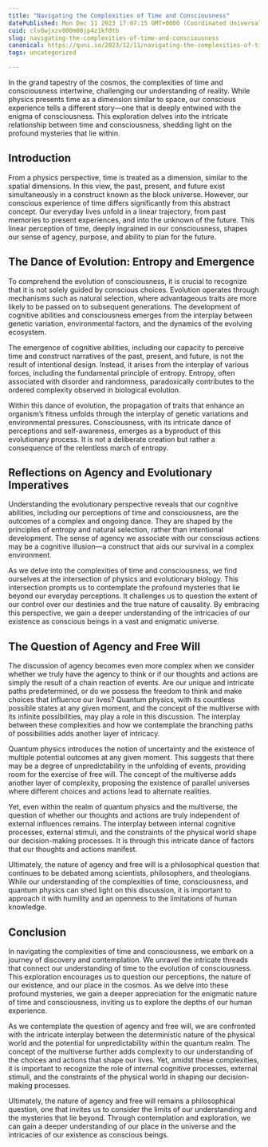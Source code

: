```yaml
---
title: "Navigating the Complexities of Time and Consciousness"
datePublished: Mon Dec 11 2023 17:07:15 GMT+0000 (Coordinated Universal Time)
cuid: clv8wjxzv000m08jp4z1kf0tb
slug: navigating-the-complexities-of-time-and-consciousness
canonical: https://quni.io/2023/12/11/navigating-the-complexities-of-time-and-consciousness/
tags: uncategorized

---
```


In the grand tapestry of the cosmos, the complexities of time and consciousness intertwine, challenging our understanding of reality. While physics presents time as a dimension similar to space, our conscious experience tells a different story—one that is deeply entwined with the enigma of consciousness. This exploration delves into the intricate relationship between time and consciousness, shedding light on the profound mysteries that lie within.

Introduction
------------

From a physics perspective, time is treated as a dimension, similar to the spatial dimensions. In this view, the past, present, and future exist simultaneously in a construct known as the block universe. However, our conscious experience of time differs significantly from this abstract concept. Our everyday lives unfold in a linear trajectory, from past memories to present experiences, and into the unknown of the future. This linear perception of time, deeply ingrained in our consciousness, shapes our sense of agency, purpose, and ability to plan for the future.

The Dance of Evolution: Entropy and Emergence
---------------------------------------------

To comprehend the evolution of consciousness, it is crucial to recognize that it is not solely guided by conscious choices. Evolution operates through mechanisms such as natural selection, where advantageous traits are more likely to be passed on to subsequent generations. The development of cognitive abilities and consciousness emerges from the interplay between genetic variation, environmental factors, and the dynamics of the evolving ecosystem.

The emergence of cognitive abilities, including our capacity to perceive time and construct narratives of the past, present, and future, is not the result of intentional design. Instead, it arises from the interplay of various forces, including the fundamental principle of entropy. Entropy, often associated with disorder and randomness, paradoxically contributes to the ordered complexity observed in biological evolution.

Within this dance of evolution, the propagation of traits that enhance an organism’s fitness unfolds through the interplay of genetic variations and environmental pressures. Consciousness, with its intricate dance of perceptions and self-awareness, emerges as a byproduct of this evolutionary process. It is not a deliberate creation but rather a consequence of the relentless march of entropy.

Reflections on Agency and Evolutionary Imperatives
--------------------------------------------------

Understanding the evolutionary perspective reveals that our cognitive abilities, including our perceptions of time and consciousness, are the outcomes of a complex and ongoing dance. They are shaped by the principles of entropy and natural selection, rather than intentional development. The sense of agency we associate with our conscious actions may be a cognitive illusion—a construct that aids our survival in a complex environment.

As we delve into the complexities of time and consciousness, we find ourselves at the intersection of physics and evolutionary biology. This intersection prompts us to contemplate the profound mysteries that lie beyond our everyday perceptions. It challenges us to question the extent of our control over our destinies and the true nature of causality. By embracing this perspective, we gain a deeper understanding of the intricacies of our existence as conscious beings in a vast and enigmatic universe.

The Question of Agency and Free Will
------------------------------------

The discussion of agency becomes even more complex when we consider whether we truly have the agency to think or if our thoughts and actions are simply the result of a chain reaction of events. Are our unique and intricate paths predetermined, or do we possess the freedom to think and make choices that influence our lives? Quantum physics, with its countless possible states at any given moment, and the concept of the multiverse with its infinite possibilities, may play a role in this discussion. The interplay between these complexities and how we contemplate the branching paths of possibilities adds another layer of intricacy.

Quantum physics introduces the notion of uncertainty and the existence of multiple potential outcomes at any given moment. This suggests that there may be a degree of unpredictability in the unfolding of events, providing room for the exercise of free will. The concept of the multiverse adds another layer of complexity, proposing the existence of parallel universes where different choices and actions lead to alternate realities.

Yet, even within the realm of quantum physics and the multiverse, the question of whether our thoughts and actions are truly independent of external influences remains. The interplay between internal cognitive processes, external stimuli, and the constraints of the physical world shape our decision-making processes. It is through this intricate dance of factors that our thoughts and actions manifest.

Ultimately, the nature of agency and free will is a philosophical question that continues to be debated among scientists, philosophers, and theologians. While our understanding of the complexities of time, consciousness, and quantum physics can shed light on this discussion, it is important to approach it with humility and an openness to the limitations of human knowledge.

Conclusion
----------

In navigating the complexities of time and consciousness, we embark on a journey of discovery and contemplation. We unravel the intricate threads that connect our understanding of time to the evolution of consciousness. This exploration encourages us to question our perceptions, the nature of our existence, and our place in the cosmos. As we delve into these profound mysteries, we gain a deeper appreciation for the enigmatic nature of time and consciousness, inviting us to explore the depths of our human experience.

As we contemplate the question of agency and free will, we are confronted with the intricate interplay between the deterministic nature of the physical world and the potential for unpredictability within the quantum realm. The concept of the multiverse further adds complexity to our understanding of the choices and actions that shape our lives. Yet, amidst these complexities, it is important to recognize the role of internal cognitive processes, external stimuli, and the constraints of the physical world in shaping our decision-making processes.

Ultimately, the nature of agency and free will remains a philosophical question, one that invites us to consider the limits of our understanding and the mysteries that lie beyond. Through contemplation and exploration, we can gain a deeper understanding of our place in the universe and the intricacies of our existence as conscious beings.